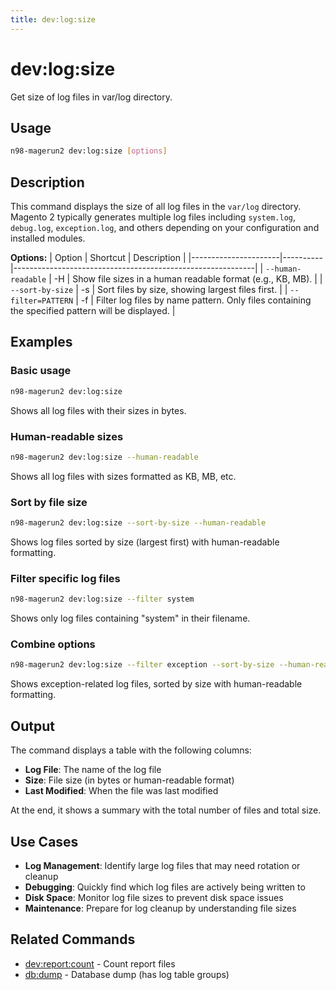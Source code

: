 ```yaml
---
title: dev:log:size
---
```


# dev:log:size

Get size of log files in var/log directory.

## Usage

```bash
n98-magerun2 dev:log:size [options]
```

## Description

This command displays the size of all log files in the `var/log` directory. Magento 2 typically generates multiple log files including `system.log`, `debug.log`, `exception.log`, and others depending on your configuration and installed modules.

**Options:**
| Option               | Shortcut | Description                                                |
|----------------------|----------|------------------------------------------------------------|
| `--human-readable`   | -H       | Show file sizes in a human readable format (e.g., KB, MB). |
| `--sort-by-size`     | -s       | Sort files by size, showing largest files first.           |
| `--filter=PATTERN`   | -f       | Filter log files by name pattern. Only files containing the specified pattern will be displayed. |


## Examples

### Basic usage
```bash
n98-magerun2 dev:log:size
```

Shows all log files with their sizes in bytes.

### Human-readable sizes
```bash
n98-magerun2 dev:log:size --human-readable
```

Shows all log files with sizes formatted as KB, MB, etc.

### Sort by file size
```bash
n98-magerun2 dev:log:size --sort-by-size --human-readable
```

Shows log files sorted by size (largest first) with human-readable formatting.

### Filter specific log files
```bash
n98-magerun2 dev:log:size --filter system
```

Shows only log files containing "system" in their filename.

### Combine options
```bash
n98-magerun2 dev:log:size --filter exception --sort-by-size --human-readable
```

Shows exception-related log files, sorted by size with human-readable formatting.

## Output

The command displays a table with the following columns:

- **Log File**: The name of the log file
- **Size**: File size (in bytes or human-readable format)
- **Last Modified**: When the file was last modified

At the end, it shows a summary with the total number of files and total size.

## Use Cases

- **Log Management**: Identify large log files that may need rotation or cleanup
- **Debugging**: Quickly find which log files are actively being written to
- **Disk Space**: Monitor log file sizes to prevent disk space issues
- **Maintenance**: Prepare for log cleanup by understanding file sizes

## Related Commands

- [dev:report:count](./dev-report-count.md) - Count report files
- [db:dump](../db/db-dump.md) - Database dump (has log table groups)
